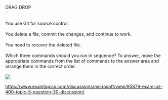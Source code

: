 DRAG DROP<br/> -<br/><br/>You use Git for source control.<br/><br/>You delete a file, commit the changes, and continue to work.<br/><br/>You need to recover the deleted file.<br/><br/>Which three commands should you run in sequence? To answer, move the appropriate commands from the list of commands to the answer area and arrange them in the correct order.<br/><br/><img src="https://img.examtopics.com/az-400/image24.png"/><p><a href="https://www.examtopics.com/discussions/microsoft/view/95879-exam-az-400-topic-5-question-30-discussion/">https://www.examtopics.com/discussions/microsoft/view/95879-exam-az-400-topic-5-question-30-discussion/</a></p><script src="https://giscus.app/client.js"                    data-repo="azsamples/az204"                    data-repo-id="R_kgDOMRXzDQ"                    data-category="General"                    data-category-id="DIC_kwDOMRXzDc4Cgi27"                    data-mapping="pathname"                    data-strict="0"                    data-reactions-enabled="0"                    data-emit-metadata="0"                    data-input-position="bottom"                    data-theme="preferred_color_scheme"                    data-lang="en"                    crossorigin="anonymous"                    async>                    </script>